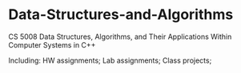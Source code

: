 # Data-Structures-and-Algorithms
CS 5008 Data Structures, Algorithms, and Their Applications Within Computer Systems in C++

Including:
HW assignments;
Lab assignments;
Class projects;
